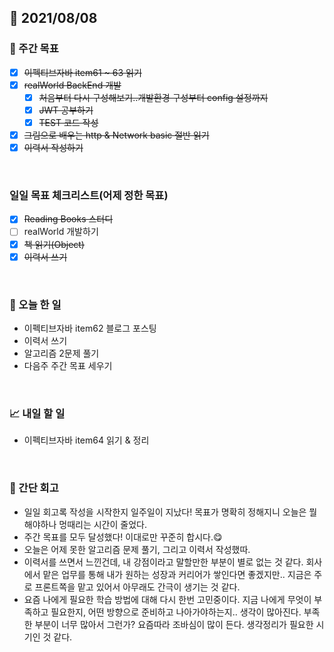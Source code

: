 ## 📅 2021/08/08


### 👏 주간 목표
- [x] ~~이펙티브자바 item61 ~ 63 읽기~~
- [x] ~~realWorld BackEnd 개발~~
  - [x] ~~처음부터 다시 구성해보기..개발환경 구성부터 config 설정까지~~
  - [x] ~~JWT 공부하기~~
  - [x] ~~TEST 코드 작성~~
- [x] ~~그림으로 배우는 http & Network basic 절반 읽기~~
- [x] ~~이력서 작성하기~~

<br/>

### 일일 목표 체크리스트(어제 정한 목표)
- [x] ~~Reading Books 스터디~~
- [ ] realWorld 개발하기
- [x] ~~책 읽기(Object)~~
- [x] ~~이력서 쓰기~~

<br/>

### 💯 오늘 한 일

- 이펙티브자바 item62 블로그 포스팅
- 이력서 쓰기
- 알고리즘 2문제 풀기
- 다음주 주간 목표 세우기

<br/>

### 📈 내일 할 일

- 이펙티브자바 item64 읽기 & 정리

<br/>

### 🤔 간단 회고

- 일일 회고록 작성을 시작한지 일주일이 지났다! 목표가 명확히 정해지니 오늘은 뭘 해야하나 멍때리는 시간이 줄었다.
- 주간 목표를 모두 달성했다! 이대로만 꾸준히 합시다.😋
- 오늘은 어제 못한 알고리즘 문제 풀기, 그리고 이력서 작성했따.
- 이력서를 쓰면서 느낀건데, 내 강점이라고 말할만한 부분이 별로 없는 것 같다. 회사에서 맡은 업무를 통해 내가 원하는 성장과 커리어가 쌓인다면 좋겠지만.. 
  지금은 주로 프론트쪽을 맡고 있어서 아무래도 간극이 생기는 것 같다. 
- 요즘 나에게 필요한 학습 방법에 대해 다시 한번 고민중이다. 지금 나에게 무엇이 부족하고 필요한지, 어떤 방향으로 준비하고 나아가야하는지.. 생각이 많아진다.
  부족한 부분이 너무 많아서 그런가? 요즘따라 조바심이 많이 든다. 생각정리가 필요한 시기인 것 같다.



 


